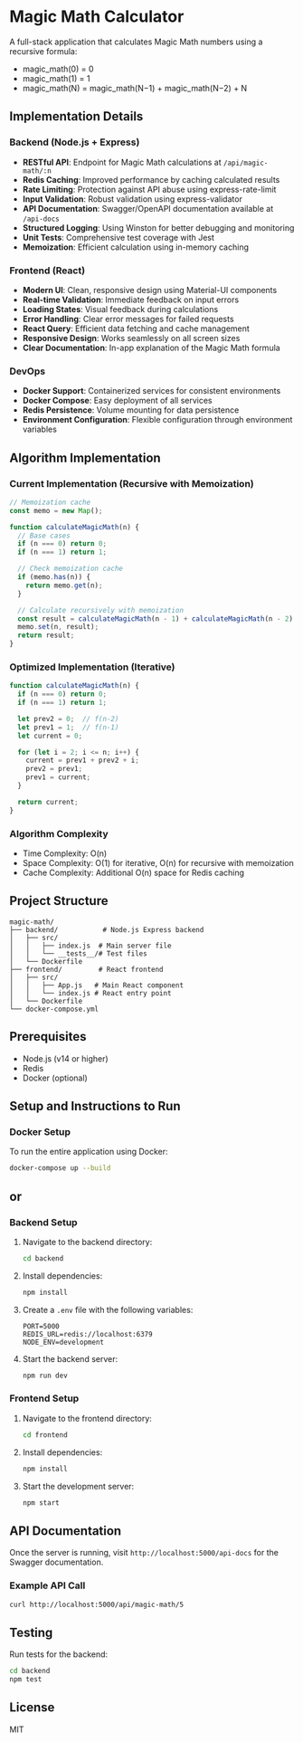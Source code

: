 # Magic Math Calculator

A full-stack application that calculates Magic Math numbers using a recursive formula:
- magic_math(0) = 0
- magic_math(1) = 1
- magic_math(N) = magic_math(N−1) + magic_math(N−2) + N

## Implementation Details

### Backend (Node.js + Express)
- **RESTful API**: Endpoint for Magic Math calculations at `/api/magic-math/:n`
- **Redis Caching**: Improved performance by caching calculated results
- **Rate Limiting**: Protection against API abuse using express-rate-limit
- **Input Validation**: Robust validation using express-validator
- **API Documentation**: Swagger/OpenAPI documentation available at `/api-docs`
- **Structured Logging**: Using Winston for better debugging and monitoring
- **Unit Tests**: Comprehensive test coverage with Jest
- **Memoization**: Efficient calculation using in-memory caching

### Frontend (React)
- **Modern UI**: Clean, responsive design using Material-UI components
- **Real-time Validation**: Immediate feedback on input errors
- **Loading States**: Visual feedback during calculations
- **Error Handling**: Clear error messages for failed requests
- **React Query**: Efficient data fetching and cache management
- **Responsive Design**: Works seamlessly on all screen sizes
- **Clear Documentation**: In-app explanation of the Magic Math formula

### DevOps
- **Docker Support**: Containerized services for consistent environments
- **Docker Compose**: Easy deployment of all services
- **Redis Persistence**: Volume mounting for data persistence
- **Environment Configuration**: Flexible configuration through environment variables

## Algorithm Implementation

### Current Implementation (Recursive with Memoization)
```javascript
// Memoization cache
const memo = new Map();

function calculateMagicMath(n) {
  // Base cases
  if (n === 0) return 0;
  if (n === 1) return 1;

  // Check memoization cache
  if (memo.has(n)) {
    return memo.get(n);
  }

  // Calculate recursively with memoization
  const result = calculateMagicMath(n - 1) + calculateMagicMath(n - 2) + n;
  memo.set(n, result);
  return result;
}
```

### Optimized Implementation (Iterative)
```javascript
function calculateMagicMath(n) {
  if (n === 0) return 0;
  if (n === 1) return 1;

  let prev2 = 0;  // f(n-2)
  let prev1 = 1;  // f(n-1)
  let current = 0;

  for (let i = 2; i <= n; i++) {
    current = prev1 + prev2 + i;
    prev2 = prev1;
    prev1 = current;
  }

  return current;
}
```

### Algorithm Complexity
- Time Complexity: O(n)
- Space Complexity: O(1) for iterative, O(n) for recursive with memoization
- Cache Complexity: Additional O(n) space for Redis caching

## Project Structure

```
magic-math/
├── backend/           # Node.js Express backend
│   ├── src/
│   │   ├── index.js  # Main server file
│   │   └── __tests__/# Test files
│   └── Dockerfile
├── frontend/         # React frontend
│   ├── src/
│   │   ├── App.js   # Main React component
│   │   └── index.js # React entry point
│   └── Dockerfile
└── docker-compose.yml
```

## Prerequisites

- Node.js (v14 or higher)
- Redis
- Docker (optional)

## Setup and Instructions to Run

### Docker Setup

To run the entire application using Docker:

```bash
docker-compose up --build
```
## or

### Backend Setup

1. Navigate to the backend directory:
   ```bash
   cd backend
   ```

2. Install dependencies:
   ```bash
   npm install
   ```

3. Create a `.env` file with the following variables:
   ```
   PORT=5000
   REDIS_URL=redis://localhost:6379
   NODE_ENV=development
   ```

4. Start the backend server:
   ```bash
   npm run dev
   ```

### Frontend Setup

1. Navigate to the frontend directory:
   ```bash
   cd frontend
   ```

2. Install dependencies:
   ```bash
   npm install
   ```

3. Start the development server:
   ```bash
   npm start
   ```

## API Documentation

Once the server is running, visit `http://localhost:5000/api-docs` for the Swagger documentation.

### Example API Call
```bash
curl http://localhost:5000/api/magic-math/5
```

## Testing

Run tests for the backend:
```bash
cd backend
npm test
```

## License

MIT 
